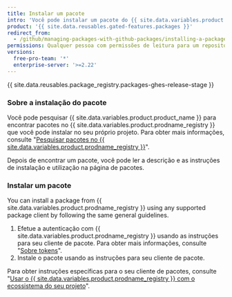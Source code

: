 ```yaml
---
title: Instalar um pacote
intro: 'Você pode instalar um pacote do {{ site.data.variables.product.prodname_registry }} e usá-lo como uma dependência no seu próprio projeto.'
product: '{{ site.data.reusables.gated-features.packages }}'
redirect_from:
  - /github/managing-packages-with-github-packages/installing-a-package
permissions: Qualquer pessoa com permissões de leitura para um repositório pode instalar um pacote a partir desse repositório.
versions:
  free-pro-team: '*'
  enterprise-server: '>=2.22'
---
```


{{ site.data.reusables.package_registry.packages-ghes-release-stage }}

### Sobre a instalação do pacote

Você pode pesquisar {{ site.data.variables.product.product_name }} para encontrar pacotes no {{ site.data.variables.product.prodname_registry }} que você pode instalar no seu próprio projeto. Para obter mais informações, consulte "[Pesquisar pacotes no {{ site.data.variables.product.prodname_registry }}](/github/searching-for-information-on-github/searching-for-packages)".

Depois de encontrar um pacote, você pode ler a descrição e as instruções de instalação e utilização na página de pacotes.

### Instalar um pacote

You can install a package from {{ site.data.variables.product.prodname_registry }} using any supported package client by following the same general guidelines.

1. Efetue a autenticação com {{ site.data.variables.product.prodname_registry }} usando as instruções para seu cliente de pacote. Para obter mais informações, consulte "[Sobre tokens](/packages/publishing-and-managing-packages/about-github-packages#authenticating-to-github-packages)".
2. Instale o pacote usando as instruções para seu cliente de pacote.

Para obter instruções específicas para o seu cliente de pacotes, consulte "[Usar o {{ site.data.variables.product.prodname_registry }} com o ecossistema do seu projeto](/packages/using-github-packages-with-your-projects-ecosystem)".

